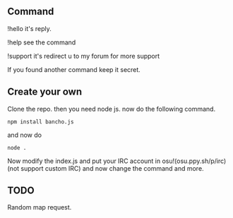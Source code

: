 ## Command
!hello it's reply.

!help see the command

!support it's redirect u to my forum for more support

If you found another command keep it secret.
## Create your own
Clone the repo.
then you need node js. now do the following command.
```
npm install bancho.js
```
and now do 
```
node .
```
Now modify the index.js and put your IRC account in osu!(osu.ppy.sh/p/irc)(not support custom IRC) and now change the command and more.
## TODO
Random map request.

